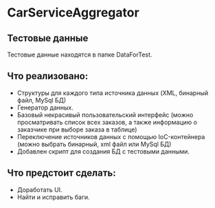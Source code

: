 # CarServiceAggregator
## Тестовые данные 
Тестовые данные находятся в папке DataForTest.

## Что реализовано:
* Структуры для каждого типа источника данных (XML, бинарный файл, MySql БД)
* Генератор данных.
* Базовый некрасивый пользовательский интерфейс (можно просматривать список всех заказов, а также информацию о заказчике при выборе заказа в таблице)
* Переключение источников данных с помощью IoC-контейнера (можно выбрать бинарный, xml файл или MySql БД)
* Добавлен скрипт для создания БД с тестовыми данными.

## Что предстоит сделать:
* Доработать UI.
* Найти и исправить баги.

